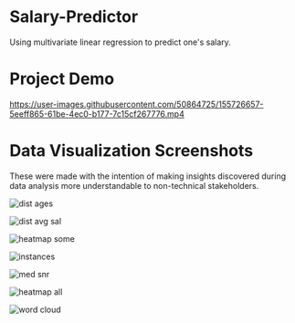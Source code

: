 # Salary-Predictor
Using multivariate linear regression to predict one's salary.

# Project Demo 
https://user-images.githubusercontent.com/50864725/155726657-5eeff865-61be-4ec0-b177-7c15cf267776.mp4

# Data Visualization Screenshots 
These were made with the intention of making insights discovered during data analysis more understandable to non-technical stakeholders.

![dist ages](https://user-images.githubusercontent.com/50864725/155728511-c5ead7d0-0f9f-4c75-be4e-72b78db40e94.PNG)

![dist avg sal](https://user-images.githubusercontent.com/50864725/155728513-6bbcf94d-1707-4b0d-9b21-58eb5f899856.PNG)

![heatmap some](https://user-images.githubusercontent.com/50864725/155728480-94724121-a820-4760-a503-25f76e3af684.PNG)

![instances](https://user-images.githubusercontent.com/50864725/155728484-20341038-70d0-4a78-a5ce-cce1c8d9489d.PNG)

![med snr](https://user-images.githubusercontent.com/50864725/155728489-08821369-c88f-4c5b-b1b1-96f38d3b14b8.PNG)

![heatmap all](https://user-images.githubusercontent.com/50864725/155728492-9ca4ed1c-f6f8-4375-af08-2ba46182963e.PNG)

![word cloud](https://user-images.githubusercontent.com/50864725/155728524-f962b009-20c0-45bb-8383-ba3e3dd3816c.PNG)
